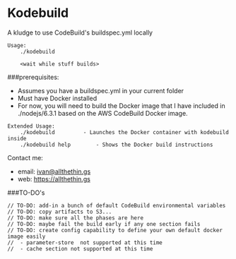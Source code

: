 
# Kodebuild

A kludge to use CodeBuild's buildspec.yml locally

```
Usage:
	./kodebuild

	<wait while stuff builds>
```

###prerequisites:
- Assumes you have a buildspec.yml in your current folder
- Must have Docker installed
- For now, you will need to build the Docker image that I have included in ./nodejs/6.3.1 based on 
  the AWS CodeBuild Docker image.

```
Extended Usage:
	./kodebuild			- Launches the Docker container with kodebuild inside
	./kodebuild help		- Shows the Docker build instructions
```

Contact me:
- email: ivan@allthethin.gs
- web:   https://allthethin.gs

###TO-DO's
```
// TO-DO: add-in a bunch of default CodeBuild environmental variables
// TO-DO: copy artifacts to S3... 
// TO-DO: make sure all the phases are here
// TO-DO: maybe fail the build early if any one section fails
// TO-DO: create config capability to define your own default docker image easily
//  - parameter-store  not supported at this time
//  - cache section not supported at this time
```
